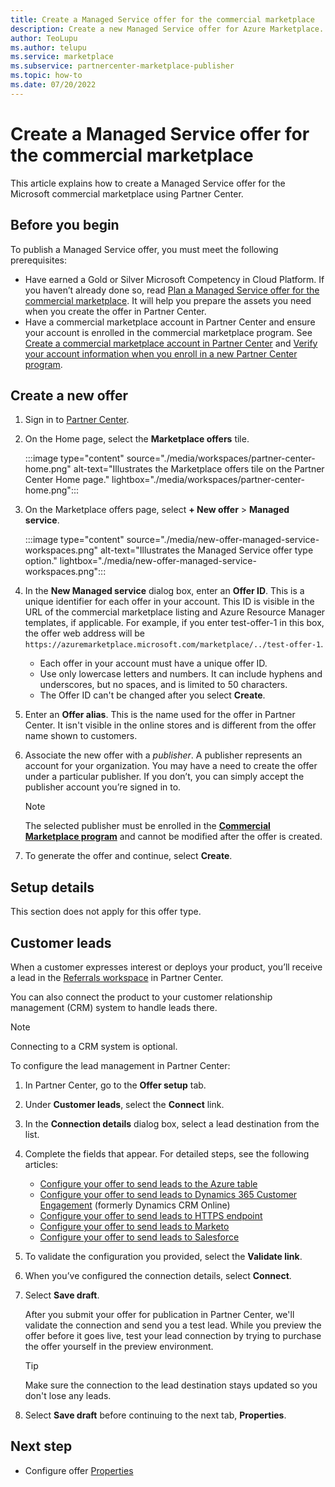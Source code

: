 ```yaml
---
title: Create a Managed Service offer for the commercial marketplace
description: Create a new Managed Service offer for Azure Marketplace. 
author: TeoLupu
ms.author: telupu
ms.service: marketplace 
ms.subservice: partnercenter-marketplace-publisher
ms.topic: how-to
ms.date: 07/20/2022
---
```


# Create a Managed Service offer for the commercial marketplace

This article explains how to create a Managed Service offer for the Microsoft commercial marketplace using Partner Center.

## Before you begin

To publish a Managed Service offer, you must meet the following prerequisites:

- Have earned a Gold or Silver Microsoft Competency in Cloud Platform. If you haven’t already done so, read [Plan a Managed Service offer for the commercial marketplace](./plan-managed-service-offer.md). It will help you prepare the assets you need when you create the offer in Partner Center.
- Have a commercial marketplace account in Partner Center and ensure your account is enrolled in the commercial marketplace program. See [Create a commercial marketplace account in Partner Center](create-account.md) and [Verify your account information when you enroll in a new Partner Center program](../verification-responses.md#checking-your-verification-status).

## Create a new offer

1. Sign in to [Partner Center](https://go.microsoft.com/fwlink/?linkid=2166002).

1. On the Home page, select the **Marketplace offers** tile.

    :::image type="content" source="./media/workspaces/partner-center-home.png" alt-text="Illustrates the Marketplace offers tile on the Partner Center Home page." lightbox="./media/workspaces/partner-center-home.png":::

1. On the Marketplace offers page, select **+ New offer** > **Managed service**.

    :::image type="content" source="./media/new-offer-managed-service-workspaces.png" alt-text="Illustrates the Managed Service offer type option." lightbox="./media/new-offer-managed-service-workspaces.png":::

1. In the **New Managed service** dialog box, enter an **Offer ID**. This is a unique identifier for each offer in your account. This ID is visible in the URL of the commercial marketplace listing and Azure Resource Manager templates, if applicable. For example, if you enter test-offer-1 in this box, the offer web address will be `https://azuremarketplace.microsoft.com/marketplace/../test-offer-1`.

    - Each offer in your account must have a unique offer ID.
    - Use only lowercase letters and numbers. It can include hyphens and underscores, but no spaces, and is limited to 50 characters.
    - The Offer ID can't be changed after you select **Create**.

1. Enter an **Offer alias**. This is the name used for the offer in Partner Center. It isn't visible in the online stores and is different from the offer name shown to customers.

1. Associate the new offer with a _publisher_. A publisher represents an account for your organization. You may have a need to create the offer under a particular publisher. If you don’t, you can simply accept the publisher account you’re signed in to.

    > [!NOTE]
    > The selected publisher must be enrolled in the [**Commercial Marketplace program**](marketplace-faq-publisher-guide.yml#how-do-i-sign-up-to-be-a-publisher-in-the-microsoft-commercial-marketplace-) and cannot be modified after the offer is created.

1. To generate the offer and continue, select **Create**.

## Setup details

This section does not apply for this offer type.

## Customer leads

When a customer expresses interest or deploys your product, you’ll receive a lead in the [Referrals workspace](https://partner.microsoft.com/dashboard/referrals/v2/leads) in Partner Center.

You can also connect the product to your customer relationship management (CRM) system to handle leads there.

> [!NOTE]
> Connecting to a CRM system is optional.

To configure the lead management in Partner Center:

1. In Partner Center, go to the **Offer setup** tab.
1. Under **Customer leads**, select the **Connect** link.
1. In the **Connection details** dialog box, select a lead destination from the list.
4. Complete the fields that appear. For detailed steps, see the following articles:

    - [Configure your offer to send leads to the Azure table](./partner-center-portal/commercial-marketplace-lead-management-instructions-azure-table.md#configure-your-offer-to-send-leads-to-the-azure-table)
    - [Configure your offer to send leads to Dynamics 365 Customer Engagement](./partner-center-portal/commercial-marketplace-lead-management-instructions-dynamics.md#configure-your-offer-to-send-leads-to-dynamics-365-customer-engagement) (formerly Dynamics CRM Online)
    - [Configure your offer to send leads to HTTPS endpoint](./partner-center-portal/commercial-marketplace-lead-management-instructions-https.md#configure-your-offer-to-send-leads-to-the-https-endpoint)
    - [Configure your offer to send leads to Marketo](./partner-center-portal/commercial-marketplace-lead-management-instructions-marketo.md#configure-your-offer-to-send-leads-to-marketo)
    - [Configure your offer to send leads to Salesforce](./partner-center-portal/commercial-marketplace-lead-management-instructions-salesforce.md#configure-your-offer-to-send-leads-to-salesforce)

1. To validate the configuration you provided, select the **Validate link**.
1. When you’ve configured the connection details, select **Connect**.
1. Select **Save draft**.

    After you submit your offer for publication in Partner Center, we'll validate the connection and send you a test lead. While you preview the offer before it goes live, test your lead connection by trying to purchase the offer yourself in the preview environment.

    > [!TIP]
    > Make sure the connection to the lead destination stays updated so you don't lose any leads.

1. Select **Save draft** before continuing to the next tab, **Properties**.

## Next step

- Configure offer [Properties](create-managed-service-offer-properties.md)